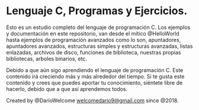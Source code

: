 # Lenguaje C, Programas y Ejercicios.
Esto es un estudio completo del lenguaje de programación C.
Los ejemplos y documentación en este repositorio, van desde el mítico @HelloWorld hasta ejemplos
de programación avanzados como lo son, apuntadores, apuntadores avanzados, estructuras simples
y estructuras avanzadas, listas enlazadas, archivos de disco, funciones de biblioteca, nuestras
propias bibliotecas, arboles binarios, etc.

Debido a que aún sigo aprendiendo el lenguaje de programación C. Este contenido irá creciendo más
y más alrededor del tiempo. Si te gusta este contenido y crees que puedes aportar tu conocimiento,
siéntete libre de hacerlo, debido que a que así aprendemos todos.

Created by @DaríoWelcome <welcomedario9@gmail.com> since @2018.
